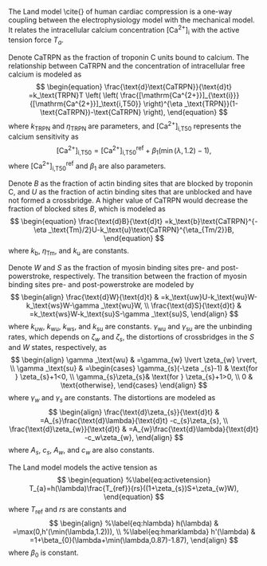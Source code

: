 The Land model \cite{} of human cardiac compression is a one-way coupling between the electrophysiology model with the mechanical model. It relates the intracellular calcium concentration $[\mathrm{Ca^{2+}}]_{\text{i}}$ with the active tension force $T_{a}$.

Denote $\text{CaTRPN}$ as the fraction of troponin C units bound to calcium. The relationship between $\text{CaTRPN}$ and the concentration of intracellular free calcium is modeled as 
$$
\begin{equation}
\frac{\text{d}\text{CaTRPN}}{\text{d}t} =k_\text{TRPN}T \left( \left( \frac{[\mathrm{Ca^{2+}}]_{\text{i}}}{[\mathrm{Ca^{2+}}]_\text{i,T50}} \right)^{\eta _\text{TRPN}}(1-\text{CaTRPN})-\text{CaTRPN} \right),
\end{equation}
$$
where $k_\text{TRPN}$ and $\eta _\text{TRPN}$ are parameters, and $[\mathrm{Ca^{2+}}]_\text{i,T50}$ represents the calcium sensitivity as
$$
\begin{equation}
[\mathrm{Ca^{2+}}]_\text{i,T50}=[\mathrm{Ca^{2+}}]_\text{i,T50}^{\text{ref}}+\beta_{1}(\min(\lambda,1.2)-1),
\end{equation}
$$
where $[\mathrm{Ca^{2+}}]_\text{i,T50}^{\text{ref}}$ and $\beta_{1}$ are also parameters. 

Denote $B$ as the fraction of actin binding sites that are blocked by troponin C, and $U$ as the fraction of actin binding sites that are unblocked and have not formed a crossbridge. A higher value of $\text{CaTRPN}$ would decrease the fraction of blocked sites $B$, which is modeled as
$$
\begin{equation}
\frac{\text{d}B}{\text{d}t} =k_\text{b}\text{CaTRPN}^{-\eta _\text{Tm}/2}U-k_\text{u}\text{CaTRPN}^{\eta_{Tm/2}}B,
\end{equation}
$$
where $k_\text{b}$, $\eta _\text{Tm}$, and $k_\text{u}$ are constants.

Denote $W$ and $S$ as the fraction of myosin binding sites pre- and post-powerstroke, respectively. The transition between the fraction of myosin binding sites pre- and post-powerstroke are modeled by
$$
\begin{align}
\frac{\text{d}W}{\text{d}t}  & =k_\text{uw}U-k_\text{wu}W-k_\text{ws}W-\gamma _\text{wu}W, \\
\frac{\text{d}S}{\text{d}t}  & =k_\text{ws}W-k_\text{su}S-\gamma _\text{su}S,
\end{align}
$$
where $k_\text{uw}$, $k_\text{wu}$, $k_\text{ws}$, and $k_\text{su}$ are constants. $\gamma _\text{wu}$ and $\gamma _\text{su}$ are the unbinding rates, which depends on $\zeta_{w}$ and $\zeta_{s}$, the distortions of crossbridges in the $S$ and $W$ states, respectively, as
$$
\begin{align}
\gamma _\text{wu} & =\gamma_{w} \lvert \zeta_{w} \rvert,  \\
\gamma _\text{su} & =\begin{cases}
\gamma_{s}(-\zeta _{s}-1) & \text{for } \zeta_{s}+1<0, \\
\gamma_{s}\zeta_{s}& \text{for } \zeta_{s}+1>0, \\
0 & \text{otherwise},
\end{cases}
\end{align}
$$
where $\gamma_{w}$ and $\gamma_{s}$ are constants. The distortions are modeled as
$$
\begin{align} 
\frac{\text{d}\zeta_{s}}{\text{d}t}  & =A_{s}\frac{\text{d}\lambda}{\text{d}t} -c_{s}\zeta_{s}, \\
\frac{\text{d}\zeta_{w}}{\text{d}t}  & =A_{w}\frac{\text{d}\lambda}{\text{d}t} -c_w\zeta_{w},
\end{align}
$$
where $A_{s}$, $c_{s}$, $A_{w}$, and $c_{w}$ are also constants.

The Land model models the active tension as
$$
\begin{equation}
%\label{eq:activetension}
T_{a}=h(\lambda)\frac{T_{ref}}{rs}((1+\zeta_{s})S+\zeta_{w}W),
\end{equation}
$$
where $T_\text{ref}$ and $rs$ are constants and
$$
\begin{align}
%\label{eq:hlambda}
h(\lambda) & =\max(0,h'(\min(\lambda,1.2))), \\
%\label{eq:hmarklambda} 
h'(\lambda) & =1+\beta_{0}(\lambda+\min(\lambda,0.87)-1.87),
\end{align}
$$
where $\beta_{0}$ is constant.


